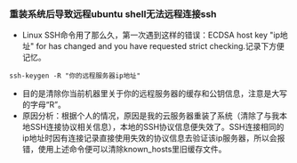### 重装系统后导致远程ubuntu shell无法远程连接ssh
- Linux SSH命令用了那么久，第一次遇到这样的错误：ECDSA host key "ip地址" for  has changed and you have requested strict checking.记录下方便记忆。
```
ssh-keygen -R "你的远程服务器ip地址" 
```
- 目的是清除你当前机器里关于你的远程服务器的缓存和公钥信息，注意是大写的字母“R”。
- 原因分析：根据个人的情况，原因是我的云服务器重装了系统（清除了与我本地SSH连接协议相关信息），本地的SSH协议信息便失效了。SSH连接相同的ip地址时因有连接记录直接使用失效的协议信息去验证该ip服务器，所以会报错，使用上述命令便可以清除known_hosts里旧缓存文件。